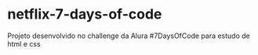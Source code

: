# netflix-7-days-of-code
Projeto desenvolvido no challenge da Alura #7DaysOfCode para estudo de html e css

